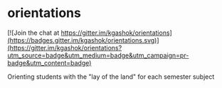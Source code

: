 # orientations

[![Join the chat at https://gitter.im/kgashok/orientations](https://badges.gitter.im/kgashok/orientations.svg)](https://gitter.im/kgashok/orientations?utm_source=badge&utm_medium=badge&utm_campaign=pr-badge&utm_content=badge)  

Orienting students with the "lay of the land" for each semester subject
